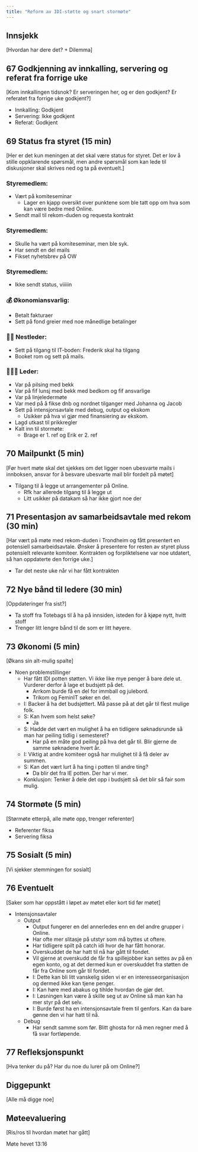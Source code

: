 ```yaml
---
title: "Reform av IDI-støtte og snart stormøte"
---
```


## Innsjekk

[Hvordan har dere det? + Dilemma]

## 67 Godkjenning av innkalling, servering og referat fra forrige uke

[Kom innkallingen tidsnok? Er serveringen her, og er den godkjent? Er referatet fra forrige uke godkjent?]

- Innkalling: Godkjent  
- Servering: Ikke godkjent  
- Referat: Godkjent  

## 69 Status fra styret (15 min)

[Her er det kun meningen at det skal være status for styret. Det er lov å stille oppklarende spørsmål, men andre spørsmål som kan lede til diskusjoner skal skrives ned og ta på eventuelt.]

### **Styremedlem**:

- Vært på komiteseminar
    - Lager en kjapp oversikt over punktene som ble tatt opp om hva som kan være bedre med Online.
- Sendt mail til rekom-duden og requesta kontrakt

### **Styremedlem**:

- Skulle ha vært på komiteseminar, men ble syk.
- Har sendt en del mails
- Fikset nyhetsbrev på OW

### **Styremedlem**:

- Ikke sendt status, viiiiin

### **💰** Økonomiansvarlig:

- Betalt fakturaer
- Sett på fond greier med noe månedlige betalinger

### 👨🏼 Nestleder:

- Sett på tilgang til IT-boden: Frederik skal ha tilgang
- Booket rom og sett på mails.

### 🧔🏼‍♂️ Leder:

- Var på pilsing med bekk
- Var på fif lunsj med bekk med bedkom og fif ansvarlige
- Var på linjeledermøte
- Var med på å fikse dnb og nordnet tilganger med Johanna og Jacob
- Sett på intensjonsavtale med debug, output og ekskom
    - Usikker på hva vi gjør med finansiering av ekskom.
- Lagd utkast til prikkregler 
- Kalt inn til stormøte:
    - Brage er 1. ref og Erik er 2. ref

## 70 Mailpunkt (5 min)

[Før hvert møte skal det sjekkes om det ligger noen ubesvarte mails i innboksen, ansvar for å besvare ubesvarte mail blir fordelt på møtet]

- Tilgang til å legge ut arrangementer på Online.
    - Rfk har allerede tilgang til å legge ut 
    - Litt usikker på datakam så har ikke gjort noe der

## 71 Presentasjon av samarbeidsavtale med rekom (30 min)

[Har vært på møte med rekom-duden i Trondheim og fått presentert en potensiell samarbeidsavtale. Ønsker å presentere for resten av styret pluss potensielt relevante komiteer. Kontrakten og forpliktelsene var noe utdatert, så han oppdaterte den forrige uke.]

- Tar det neste uke når vi har fått kontrakten

## 72 Nye bånd til ledere (30 min)

[Oppdateringer fra sist?]

- Ta stoff fra Totebags til å ha på innsiden, isteden for å kjøpe nytt, hvitt stoff
- Trenger litt lengre bånd til de som er litt høyere.

## 73 Økonomi (5 min)

[Økans sin alt-mulig spalte]

- Noen problemstillinger
    - Har fått IDI potten støtten. Vi ikke like mye penger å bare dele ut. Vurderer derfor å lage et budsjett på det. 
        - Arrkom burde få en del for immball og julebord.
        - Trikom og FeminIT søker en del.
    - I: Backer å ha det budsjettert. Må passe på at det går til flest mulige folk.
    - S: Kan hvem som helst søke?
        - Ja
    - S: Hadde det vært en mulighet å ha en tidligere søknadsrunde så man har peiling tidlig i semesteret?
        - Har på en måte god peiling på hva det går til. Blir gjerne de samme søknadene hvert år.
    - I: Viktig at andre komiteer også har mulighet til å få deler av summen.
    - S: Kan det vært lurt å ha ting i potten til andre ting?
        - Da blir det fra IE potten. Der har vi mer.
    - Konklusjon: Tenker å dele det opp i budsjett så det blir så fair som mulig.

## 74 Stormøte (5 min)

[Størmøte etterpå, alle møte opp, trenger referenter]

- Referenter fiksa
- Servering fiksa

## 75 Sosialt (5 min)

[Vi sjekker stemmingen for sosialt]

## 76 Eventuelt

[Saker som har oppstått i løpet av møtet eller kort tid før møtet]

- Intensjonsavtaler
    - Output
        - Output fungerer en del annerledes enn en del andre grupper i Online.
        - Har ofte mer slitasje på utstyr som må byttes ut oftere.
        - Har tidligere spilt på catch idi hvor de har fått honorar. 
        - Overskuddet de har hatt til nå har gått til fondet.
        - Vil gjerne at overskudd de får fra spillejobber kan settes av på en egen konto, og at det dermed kun er overskuddet fra støtten de får fra Online som går til fondet.
        - I: Dette kan bli litt vanskelig siden vi er en interesseorganisasjon og dermed ikke kan tjene penger.
        - I: Kan høre med abakus og tihlde hvordan de gjør det.
        - I: Løsningen kan være å skille seg ut av Online så man kan ha mer styr på det selv.
        - I: Burde først ha en intensjonsavtale frem til genfors. Kan da bare gønne den vi har hatt til nå.
    - Debug
        - Har sendt samme som før. Blitt ghosta for nå men regner med å få svar fortløpende.

## 77 Refleksjonspunkt

[Hva tenker du på? Har du noe du lurer på om Online?]

## Diggepunkt

[Alle må digge noe]

## Møteevaluering

[Ris/ros til hvordan møtet har gått]

Møte hevet 13:16